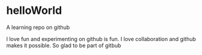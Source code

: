 # helloWorld
A learning repo  on github


I love fun and experimenting on github is fun. I love collaboration and github makes it possible. So glad to be part of gitbub



